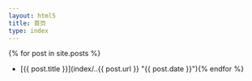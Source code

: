 ```yaml
---
layout: html5
title: 首页
type: index
---
```

{% for post in site.posts %}
* [{{ post.title }}](index/..{{ post.url }} "{{ post.date }}"){% endfor %}